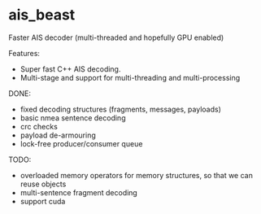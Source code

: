 # ais_beast
Faster AIS decoder (multi-threaded and hopefully GPU enabled)

Features:
- Super fast C++ AIS decoding.
- Multi-stage and support for multi-threading and multi-processing



DONE:
- fixed decoding structures (fragments, messages, payloads)
- basic nmea sentence decoding
- crc checks
- payload de-armouring
- lock-free producer/consumer queue


TODO:
- overloaded memory operators for memory structures, so that we can reuse objects
- multi-sentence fragment decoding
- support cuda


